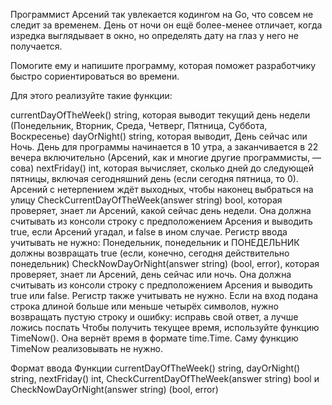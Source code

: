 Программист Арсений так увлекается кодингом на Go, что совсем не следит за временем. День от ночи он ещё более-менее отличает, когда изредка выглядывает в окно, но определять дату на глаз у него не получается.

Помогите ему и напишите программу, которая поможет разработчику быстро сориентироваться во времени.

Для этого реализуйте такие функции:

currentDayOfTheWeek() string, которая выводит текущий день недели (Понедельник, Вторник, Среда, Четверг, Пятница, Суббота, Воскресенье)
dayOrNight() string, которая выводит, День сейчас или Ночь. День для программы начинается в 10 утра, а заканчивается в 22 вечера включительно (Арсений, как и многие другие программисты, — сова)
nextFriday() int, которая вычисляет, сколько дней до следующей пятницы, включая сегодняшний день (если сегодня пятница, то 0). Арсений с нетерпением ждёт выходных, чтобы наконец выбраться на улицу
CheckCurrentDayOfTheWeek(answer string) bool, которая проверяет, знает ли Арсений, какой сейчас день недели. Она должна считывать из консоли строку с предположением Арсения и выводить true, если Арсений угадал, и false в ином случае. Регистр ввода учитывать не нужно: Понедельник, понедельник и ПОНЕДЕЛЬНИК должны возвращать true (если, конечно, сегодня действительно понедельник)
СheckNowDayOrNight(answer string) (bool, error), которая проверяет, знает ли Арсений, день сейчас или ночь. Она должна считывать из консоли строку с предположением Арсения и выводить true или false. Регистр также учитывать не нужно. Если на вход подана строка длиной больше или меньше четырёх символов, нужно возвращать пустую строку и ошибку: исправь свой ответ, а лучше ложись поспать
Чтобы получить текущее время, используйте функцию TimeNow(). Она вернёт время в формате time.Time. Саму функцию TimeNow реализовывать не нужно.

Формат ввода
Функции currentDayOfTheWeek() string, dayOrNight() string, nextFriday() int, CheckCurrentDayOfTheWeek(answer string) bool и СheckNowDayOrNight(answer string) (bool, error)
